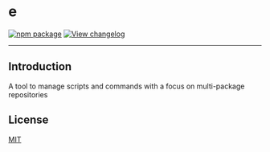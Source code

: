 # e

[![npm package](https://img.shields.io/npm/v/@elinzy/e-cli?label=%40elinzy%2Fe-cli)](https://npmjs.com/package/@elinzy/e-cli)
[![View changelog](https://img.shields.io/badge/Explore%20Changelog-brightgreen)](./packages/e-cli/CHANGELOG.md)

---

## Introduction

A tool to manage scripts and commands with a focus on multi-package repositories

## License

[MIT](https://github.com/Appleec/e/blob/main/LICENSE)